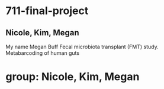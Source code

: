# 711-final-project
## Nicole, Kim, Megan
My name Megan Buff 
Fecal microbiota transplant (FMT) study. Metabarcoding of human guts

# group: Nicole, Kim, Megan
